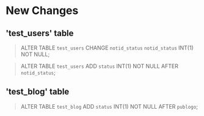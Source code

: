 # New Changes

## 'test_users' table

>ALTER TABLE `test_users` CHANGE `notid_status` `notid_status` INT(1) NOT NULL;

>ALTER TABLE `test_users` ADD `status` INT(1) NOT NULL AFTER `notid_status`;

## 'test_blog' table

>ALTER TABLE `test_blog` ADD `status` INT(1) NOT NULL AFTER `publogo`;